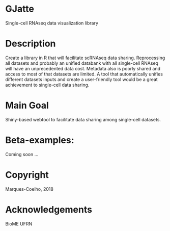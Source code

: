 # GJatte
Single-cell RNAseq data visualization library

# Description

Create a library in R that will facilitate scRNAseq data sharing. Reprocessing all datasets and probably an unified databank with all single-cell RNAseq will have an unprecedented data cost. Metadata also is poorly shared and access to most of that datasets are limited. A tool that automatically unifies different datasets inputs and create a user-friendly tool would be a great achievement to single-cell data sharing.

# Main Goal

Shiny-based webtool to facilitate data sharing among single-cell datasets.

# Beta-examples:
Coming soon ...

# Copyright
Marques-Coelho, 2018

# Acknowledgements
BioME UFRN

